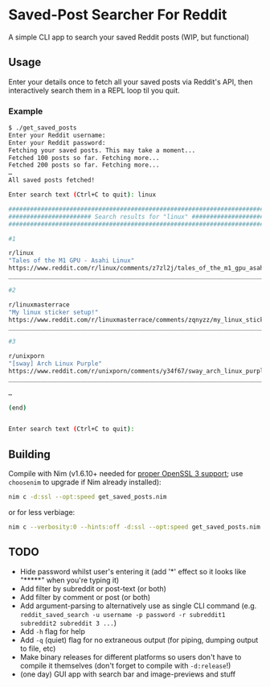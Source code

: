 # Saved-Post Searcher For Reddit
A simple CLI app to search your saved Reddit posts (WIP, but functional)

## Usage
Enter your details once to fetch all your saved posts via Reddit's API, then interactively search them in a REPL loop til you quit.

### Example
```sh
$ ./get_saved_posts
Enter your Reddit username: 
Enter your Reddit password:
Fetching your saved posts. This may take a moment...
Fetched 100 posts so far. Fetching more...
Fetched 200 posts so far. Fetching more...
…
All saved posts fetched!

Enter search text (Ctrl+C to quit): linux

##############################################################################################################
####################### Search results for "linux" ###########################################################
##############################################################################################################

#1

r/linux
"Tales of the M1 GPU - Asahi Linux"
https://www.reddit.com/r/linux/comments/z7zl2j/tales_of_the_m1_gpu_asahi_linux/
______________________________________________________________________________________________________________

#2

r/linuxmasterrace
"My linux sticker setup!"
https://www.reddit.com/r/linuxmasterrace/comments/zqnyzz/my_linux_sticker_setup/
______________________________________________________________________________________________________________

#3

r/unixporn
"[sway] Arch Linux Purple"
https://www.reddit.com/r/unixporn/comments/y34f67/sway_arch_linux_purple/
______________________________________________________________________________________________________________

…

(end)


Enter search text (Ctrl+C to quit): 
```

## Building
Compile with Nim (v1.6.10+ needed for [proper OpenSSL 3 support](https://www.mail-archive.com/nim-general@lists.nim-lang.org/msg22302.html); use `choosenim` to upgrade if Nim already installed):
```sh
nim c -d:ssl --opt:speed get_saved_posts.nim
```

or for less verbiage:

```sh
nim c --verbosity:0 --hints:off -d:ssl --opt:speed get_saved_posts.nim
```

## TODO
- Hide password whilst user's entering it (add '*' effect so it looks like "*****" when you're typing it)
- Add filter by subreddit or post-text (or both)
- Add filter by comment or post (or both)
- Add argument-parsing to alternatively use as single CLI command (e.g. `reddit_saved_search -u username -p password -r subreddit1 subreddit2 subreddit 3 ...`)
- Add `-h` flag for help
- Add `-q` (quiet) flag for no extraneous output (for piping, dumping output to file, etc)
- Make binary releases for different platforms so users don't have to compile it themselves (don't forget to compile with `-d:release`!)
- (one day) GUI app with search bar and image-previews and stuff

